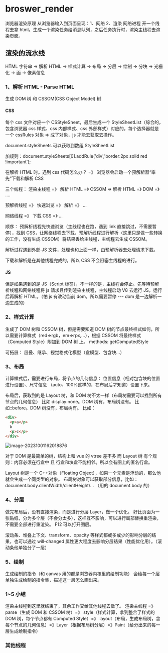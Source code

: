 # broswer_render

浏览器渲染原理
从浏览器输入到页面呈现：1、网络 2、渲染
网络进程 开一个线程去拿 html。生成一个渲染任务给消息队列，之后任务执行时，渲染主线程去渲染页面。

## 渲染的流水线

HTML 字符串 -> 解析 HTML -> 样式计算 -> 布局
-> 分层 -> 绘制 -> 分块 -> 光栅化 -> 画 -> 像素信息

### 1、解析 HTML - Parse HTML

生成 DOM 树 和 CSSOM(CSS Object Model) 树

#### CSS

每个 css 文件对应一个 CSStyleSheet，最后生成一个 StyleSheetList（综合的，包含浏览器 css 样式、css 内部样式、css 外部样式）对应的，每个选择器就是一个 cssRules 对象 => 成了对象，js 才能去获取去操作。

document.styleSheets 可以获取到数组 StyleSheetList

加规则：document.styleSheets[0].addRule('div','border:2px solid red !important');

在解析 HTML 时。遇到 css 代码怎么办？
=》 浏览器会启动一个预解析器“率先”下载和解析 CSS

三个线程：
渲染主线程 =》 解析 HTML =》 CSSOM => 解析 HTML =》 DOM =》 ....

预解析线程 =》 快速浏览 =》 解析 =》 ...

网络线程 =》 下载 CSS =》 ...

顺序：
预解析线程先快速浏览（主线程也在跑，遇到 link 直接跳过，不需要暂停），找到 CSS，让网络线程去下载，预解析线程进行解析（这里只是做一些转换的工作，没有生成 CSSOM）将结果丢给主线程，主线程去生成 CSSOM。

解析过程遇到外部 JS 文件，处理也和上面一样，由预解析器去处理请求下载。

下载和解析是在其他线程完成的，所以 CSS 不会阻塞主线程的进行。

#### JS

但是如果遇到的是 JS（Script 标签），不一样的是，主线程会停止。先等待预解析线程和网络线程将 js 请求且传到渲染主线程，主线程启动 V8 去运行 JS，运行后再解析 HTML。（怕 js 有改动当前 dom，所以需要暂停 --- dom 是一边解析一边生成的）

### 2、样式计算

生成了 DOM 树和 CSSOM 树，但是需要知道 DOM 树的节点最终样式如何，所以需要计算样式（red=>rgb，em=>rpx,...），根据 CSSOM 将最终样式（Computed Style）附加到 DOM 树 上。
methods: getComputedStyle

可拓展：
层叠、继承、视觉格式化模型（盒模型、包含块...）

### 3、布局

计算样式后，需要进行布局，将节点的几何信息：
位置信息（相对包含块的位置进行设置）、尺寸信息
（auto、100%这样的，在布局后才知道）设置下来。

布局后，获取到的是 Layout 树，和 DOM 树不太一样（布局树需要可以找到所有节点的几何信息）
比如 display:none。DOM 树有，布局树没有。
比如::before。DOM 树没有，布局树有。
比如：

```html
<div>
  <p>a</p>
  b
  <p>c</p>
</div>
```

![image-20231001162018876](https://forupload.oss-cn-guangzhou.aliyuncs.com/imgs/image-20231001162018876.png)

对于 DOM 是最简单的树，结构上和 vue 的 vtree 差不多
而 Layout 树 有个规则：内容必须在行盒中 且 行盒和块盒不能相邻。所以会有图上的匿名行盒。

Layout 树是一个 C++对象（Floating Object），如果一个元素是浮动的，那么他就会生成一个同类型的对象。
布局树对象可以获取部分信息，比如：document.body.clientWidth/clientHeight/... （用的 document.body 的）

### 4、分层

做完布局后，没有直接渲染，而是进行分层 Layer，做一个优化。
好比页面为一张贴纸，分为多个层（不会分太多），这样互不影响，可以进行局部替换重渲染，不需要全部进行重渲染。
F12 可以打开图层。

滚动条、堆叠上下文、transform、opacity 等样式都或多或少的影响分层的结果，也可以通过 will-changed 属性更大程度去影响分层结果（性能优化用）。（滚动条他单独分了一层）

### 5、绘制

生成绘制的指令（和 canvas 用的都是浏览器内核里的绘制功能）
会给每一个层单独生成绘制的指令集，描述这一层怎么画出来。

### 1~5 小结

渲染主线程到这里就结束了，其余工作交给其他线程去做了。
渲染主线程 =》 parse（生成 DOM 和 CSSOM 树）=》 style（样式计算，拿到整合了样式的 DOM 树，每个节点都有 Computed Style）=》 layout（布局，生成布局树，含每个节点的几何信息）=》Layer（根据布局树分层）=》Paint（给分出来的每一层生成绘制指令）

### 其他线程
